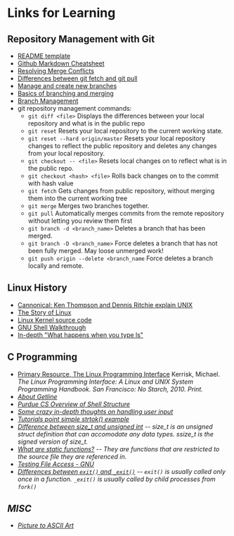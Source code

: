 # Links for Learning

## Repository Management with Git
* [README template](https://gist.github.com/PurpleBooth/109311bb0361f32d87a2)
* [Github Markdown Cheatsheet](https://guides.github.com/pdfs/markdown-cheatsheet-online.pdf)
* [Resolving Merge Conflicts](https://githowto.com/resolving_conflicts)
* [Differences between git fetch and git pull](https://longair.net/blog/2009/04/16/git-fetch-and-merge/)
* [Manage and create new branches](https://github.com/Kunena/Kunena-Forum/wiki/Create-a-new-branch-with-git-and-manage-branches)
* [Basics of branching and merging](https://git-scm.com/book/en/v2/Git-Branching-Basic-Branching-and-Merging)
* [Branch Management](https://git-scm.com/book/en/v2/Git-Branching-Branch-Management)
* git repository management commands: 
	* ``git diff <file>`` Displays the differences between your local repository and what is in the public repo
	* ``git reset`` Resets your local repository to the current working state. 
	* ``git reset --hard origin/master`` Resets your local repository changes to reflect the public repository and deletes any changes from your local repository.
	* ``git checkout -- <file>`` Resets local changes on <file> to reflect what is in the public repo.
	* ``git checkout <hash> <file>`` Rolls back changes on <file> to the commit with hash value <hash>
	* ``git fetch`` Gets changes from public repository, without merging them into the current working tree
	* ``git merge`` Merges two branches together.
	* ``git pull`` Automatically merges commits from the remote repository without letting you review them first
	* ``git branch -d <branch_name>`` Deletes a branch that has been merged.
	* ``git branch -D <branch_name>`` Force deletes a branch that has not been fully merged. May loose unmerged work!
	* ``git push origin --delete <branch_name`` Force deletes a branch locally and remote.

## Linux History
* [Cannonical: Ken Thompson and Dennis Ritchie explain UNIX](https://www.youtube.com/watch?v=XvDZLjaCJuw)
* [The Story of Linux](https://www.youtube.com/watch?v=XMm0HsmOTFI)
* [Linux Kernel source code](http://lxr.free-electrons.com/source/kernel/sys.c#L832)
* [GNU Shell Walkthrough](https://www.gnu.org/software/libc/manual/html_node/Initializing-the-Shell.html#Initializing-the-Shell)
* [In-depth "What happens when you type ls"](http://sysadvent.blogspot.com/2010/12/day-15-down-ls-rabbit-hole.html)

## C Programming
* [Primary Resource, The Linux Programming Interface](https://www.nostarch.com/tlpi) Kerrisk, Michael. <em>The Linux Programming Interface: A Linux and UNIX System Programming Handbook.<em> San Francisco: No Starch, 2010. Print. 
* [About Getline](https://blog.udemy.com/c-getline/)
* [Purdue CS Overview of Shell Structure](https://www.cs.purdue.edu/homes/grr/SystemsProgrammingBook/Book/Chapter5-WritingYourOwnShell.pdf)
* [Some crazy in-depth thoughts on handling user input](http://www.azillionmonkeys.com/qed/userInput.html)
* [Tutorials point simple strtok() example](https://www.tutorialspoint.com/c_standard_library/c_function_strtok.htm)
* [Difference between size_t and unsigned int](http://stackoverflow.com/questions/19732319/difference-between-size-t-and-unsigned-int) -- size_t is an unsigned struct definition that can accomodate any data types. ssize_t is the signed version of size_t.
* [What are static functions?](http://www.geeksforgeeks.org/what-are-static-functions-in-c/) -- They are functions that are restricted to the source file they are referenced in.
* [Testing File Access - GNU](https://www.gnu.org/software/libc/manual/html_node/Testing-File-Access.html)
* [Differences between `exit()` and `_exit()`](http://www.unixguide.net/unix/programming/1.1.3.shtml) -- ``exit()`` is usually called only once in a function. ``_exit()`` is usually called by child processes from ``fork()``

## MISC
* [Picture to ASCII Art](http://picascii.com/)
